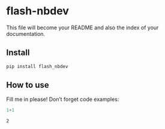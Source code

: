 flash-nbdev
================

<!-- WARNING: THIS FILE WAS AUTOGENERATED! DO NOT EDIT! -->

This file will become your README and also the index of your
documentation.

## Install

``` sh
pip install flash_nbdev
```

## How to use

Fill me in please! Don’t forget code examples:

``` python
1+1
```

    2

